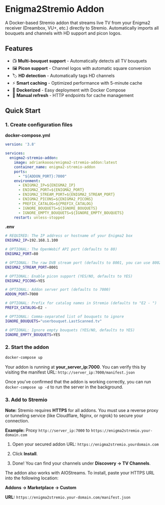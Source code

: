 # Enigma2Stremio Addon

A Docker-based Stremio addon that streams live TV from your Enigma2 receiver (Dreambox, VU+, etc.) directly to Stremio. Automatically imports all bouquets and channels with HD support and picon logos.

## Features

- 📺 **Multi-bouquet support** - Automatically detects all TV bouquets
- 🖼️ **Picon support** - Channel logos with automatic square conversion
- 🏷️ **HD detection** - Automatically tags HD channels
- ⚡ **Smart caching** - Optimized performance with 5-minute cache
- 🐳 **Dockerized** - Easy deployment with Docker Compose
- 🔄 **Manual refresh** - HTTP endpoints for cache management

## Quick Start

### 1. Create configuration files

**docker-compose.yml**
```yaml
version: '3.8'

services:
  enigma2-stremio-addon:
    image: adriankoooo/enigma2-stremio-addon:latest
    container_name: enigma2-stremio-addon
    ports:
      - "${ADDON_PORT}:7000"
    environment:
      - ENIGMA2_IP=${ENIGMA2_IP}
      - ENIGMA2_PORT=${ENIGMA2_PORT}
      - ENIGMA2_STREAM_PORT=${ENIGMA2_STREAM_PORT}
      - ENIGMA2_PICONS=${ENIGMA2_PICONS}
      - PREFIX_CATALOG=${PREFIX_CATALOG}
      - IGNORE_BOUQUETS=${IGNORE_BOUQUETS}
      - IGNORE_EMPTY_BOUQUETS=${IGNORE_EMPTY_BOUQUETS}
    restart: unless-stopped
```

**.env**
```bash
# REQUIRED: The IP address or hostname of your Enigma2 box
ENIGMA2_IP=192.168.1.100

# OPTIONAL: The OpenWebif API port (defaults to 80)
ENIGMA2_PORT=80

# OPTIONAL: The raw DVB stream port (defaults to 8001, you can use 8002 for converted streams on some Vu+ models)
ENIGMA2_STREAM_PORT=8001

# OPTIONAL: Enable picon support (YES/NO, defaults to YES)
ENIGMA2_PICONS=YES

# OPTIONAL: Addon server port (defaults to 7000)
ADDON_PORT=7000

# OPTIONAL: Prefix for catalog names in Stremio (defaults to "E2 - ")
PREFIX_CATALOG=E2 -

# OPTIONAL: Comma-separated list of bouquets to ignore
IGNORE_BOUQUETS="userbouquet.LastScanned.tv"

# OPTIONAL: Ignore empty bouquets (YES/NO, defaults to YES)
IGNORE_EMPTY_BOUQUETS=YES
```

### 2. Start the addon
```bash
docker-compose up
```

Your addon is running at **your_server_ip:7000**. You can verify this by visiting the manifest URL: `http://server_ip:7000/manifest.json`

Once you've confirmed that the addon is working correctly, you can run `docker-compose up -d` to run the server in the background.

### 3. Add to Stremio

**Note:** Stremio requires **HTTPS** for all addons. You must use a reverse proxy or tunneling service (like Cloudflare, Nginx, or ngrok) to secure your connection.

**Example:** Proxy `http://server_ip:7000` to `https://enigma2stremio.your-domain.com`

1. Open your secured addon URL: `https://enigma2stremio.yourdomain.com`

2. Click **Install**.

3. Done! You can find your channels under **Discovery -> TV Channels**.

The addon also works with AIOStreams. To install, paste your HTTPS URL into the following location:

**Addons -> Marketplace -> Custom**

**URL:** `https://enigma2stremio.your-domain.com/manifest.json`

